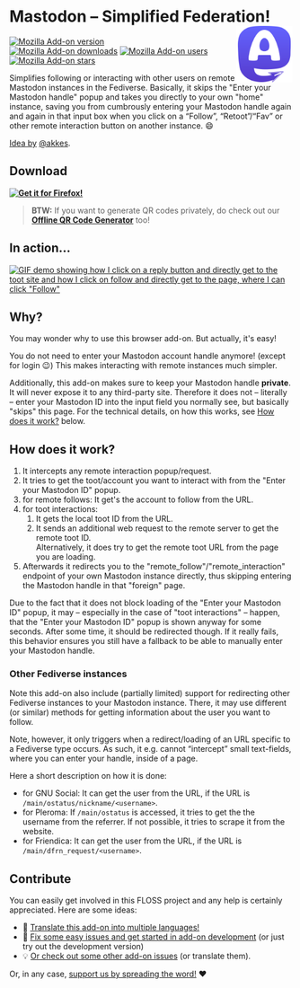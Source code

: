 # Mastodon – Simplified Federation! <img align="right" height="100" width="100" src="assets/logo/logo_optimized.svg">

[![Mozilla Add-on version](https://img.shields.io/amo/v/mastodon-simplified-federation.svg)](https://addons.mozilla.org/firefox/addon/mastodon-simplified-federation/?src=external-github-shield-downloads)  
[![Mozilla Add-on downloads](https://img.shields.io/amo/d/mastodon-simplified-federation.svg)](https://addons.mozilla.org/firefox/addon/mastodon-simplified-federation/?src=external-github-shield-downloads)
[![Mozilla Add-on users](https://img.shields.io/amo/users/mastodon-simplified-federation.svg)](https://addons.mozilla.org/firefox/addon/mastodon-simplified-federation/)
[![Mozilla Add-on stars](https://img.shields.io/amo/stars/mastodon-simplified-federation.svg)](https://addons.mozilla.org/firefox/addon/mastodon-simplified-federation/reviews/)

Simplifies following or interacting with other users on remote Mastodon instances in the Fediverse. Basically, it skips the "Enter your Mastodon handle" popup and takes you directly to your own "home" instance, saving you from cumbrously entering your Mastodon handle again and again in that input box when you click on a “Follow”, “Retoot”/“Fav” or other remote interaction button on another instance. :smile:

[Idea by](https://social.wxcafe.net/@akkes/100550833588126733) [@akkes](https://social.wxcafe.net/@akkes).

## Download

**[![Get it for Firefox!](https://addons.cdn.mozilla.net/static/img/addons-buttons/AMO-button_1.png)](https://addons.mozilla.org/firefox/addon/mastodon-simplified-federation?src=external-github-download)**

> **BTW:** If you want to generate QR codes privately, do check out our **[Offline QR Code Generator](https://github.com/rugk/offline-qr-code)** too!

## In action…

[![GIF demo showing how I click on a reply button and directly get to the toot site and how I click on follow and directly get to the page, where I can click "Follow"](assets/screencasts/mastodonSimplifiedFederationDemo.gif)](assets/screencasts/mastodonSimplifiedFederationDemo.gif)

## Why?

You may wonder why to use this browser add-on. But actually, it's easy!

You do not need to enter your Mastodon account handle anymore! (except for login :wink:) This makes interacting with remote instances much simpler.

Additionally, this add-on makes sure to keep your Mastodon handle **private**. It will never expose it to any third-party site. Therefore it does not – literally – enter your Mastodon ID into the input field you normally see, but basically "skips" this page. For the technical details, on how this works, see [How does it work?](#how-does-it-work) below.

## How does it work?

1. It intercepts any remote interaction popup/request.
2. It tries to get the toot/account you want to interact with from the "Enter your Mastodon ID" popup.
  1. for remote follows: It get's the account to follow from the URL.
  2. for toot interactions:
     1. It gets the local toot ID from the URL.
     2. It sends an additional web request to the remote server to get the remote toot ID.  
       Alternatively, it does try to get the remote toot URL from the page you are loading.
3. Afterwards it redirects you to the "remote_follow"/"remote_interaction" endpoint of your own Mastodon instance directly, thus skipping entering the Mastodon handle in that "foreign" page.

Due to the fact that it does not block loading of the "Enter your Mastodon ID" popup, it may – especially in the case of "toot interactions" – happen, that the "Enter your Mastodon ID" popup is shown anyway for some seconds. After some time, it should be redirected though.
If it really fails, this behavior ensures you still have a fallback to be able to manually enter your Mastodon handle.

### Other Fediverse instances

Note this add-on also include (partially limited) support for redirecting other Fediverse instances to your Mastodon instance.
There, it may use different (or similar) methods for getting information about the user you want to follow.

Note, however, it only triggers when a redirect/loading of an URL specific to a Fediverse type occurs. As such, it e.g. cannot “intercept” small text-fields, where you can enter your handle, inside of a page.

Here a short description on how it is done:
* for GNU Social: It can get the user from the URL, if the URL is `/main/ostatus/nickname/<username>`.
* for Pleroma: If `/main/ostatus` is accessed, it tries to get the the username from the referrer. If not possible, it tries to scrape it from the website.
* for Friendica: It can get the user from the URL, if the URL is `/main/dfrn_request/<username>`.

## Contribute

You can easily get involved in this FLOSS project and any help is certainly appreciated. Here are some ideas:

* 📃 [Translate this add-on into multiple languages!](./CONTRIBUTING.md#translations)
* 🐛 [Fix some easy issues and get started in add-on development](CONTRIBUTING.md#coding) (or just try out the development version)
* 💡 [Or check out some other add-on issues](CONTRIBUTING.md#need-ideas) (or translate them).

Or, in any case, [support us by spreading the word!](./CONTRIBUTING.md#support-us) ❤️
